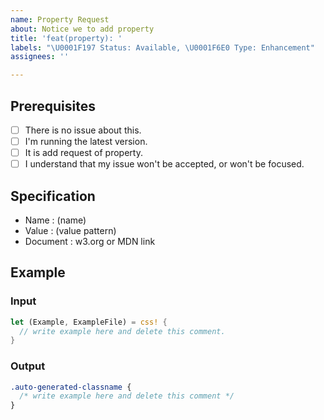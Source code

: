 ```yaml
---
name: Property Request
about: Notice we to add property
title: 'feat(property): '
labels: "\U0001F197 Status: Available, \U0001F6E0 Type: Enhancement"
assignees: ''

---
```


## Prerequisites

- [ ] There is no issue about this.
- [ ] I'm running the latest version.
- [ ] It is add request of property.
- [ ] I understand that my issue won't be accepted, or won't be focused.

## Specification

- Name : (name)
- Value : (value pattern)
- Document : w3.org or MDN link

## Example

### Input

```rust
let (Example, ExampleFile) = css! {
  // write example here and delete this comment.
}
```

### Output

```css
.auto-generated-classname {
  /* write example here and delete this comment */
}
```
